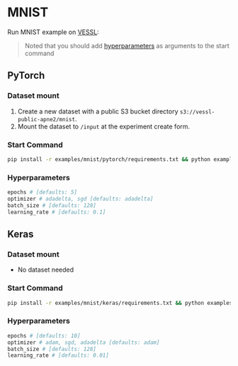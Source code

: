 # MNIST
Run MNIST example on [VESSL](https://vessl.ai):
> Noted that you should add [hyperparameters](../README.md) as arguments to the start command

## PyTorch
### Dataset mount
  1. Create a new dataset with a public S3 bucket directory `s3://vessl-public-apne2/mnist`.
  2. Mount the dataset to `/input` at the experiment create form.
### Start Command
  ```bash
  pip install -r examples/mnist/pytorch/requirements.txt && python examples/mnist/pytorch/main.py --save-model --save-image 
  ```
### Hyperparameters
```bash
epochs # [defaults: 5]
optimizer # adadelta, sgd [defaults: adadelta]
batch_size # [defaults: 128]
learning_rate # [defaults: 0.1]
```

## Keras
### Dataset mount  
* No dataset needed
### Start Command
  ```bash
  pip install -r examples/mnist/keras/requirements.txt && python examples/mnist/keras/main.py --save-model --save-image 
  ```
### Hyperparameters
```bash
epochs # [defaults: 10]
optimizer # adam, sgd, adadelta [defaults: adam]
batch_size # [defaults: 128]
learning_rate # [defaults: 0.01]
```